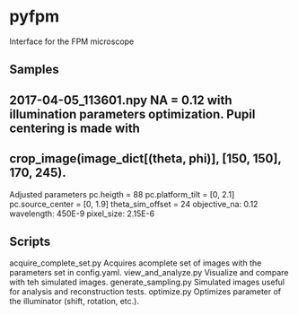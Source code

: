 # pyfpm
Interface for the FPM microscope

## Samples
2017-04-05_113601.npy
NA = 0.12 with illumination parameters optimization. Pupil centering is made with 
----
crop_image(image_dict[(theta, phi)], [150, 150], 170, 245).
----

Adjusted parameters
pc.heigth = 88
pc.platform_tilt = [0, 2.1]
pc.source_center = [0, 1.9]
theta_sim_offset = 24
objective_na: 0.12
wavelength: 450E-9
pixel_size: 2.15E-6

## Scripts
acquire_complete_set.py   Acquires acomplete set of images with the parameters set in config.yaml.
view_and_analyze.py       Visualize and compare with teh simulated images.
generate_sampling.py      Simulated images useful for analysis and reconstruction tests.
optimize.py               Optimizes parameter of the illuminator (shift, rotation, etc.).
